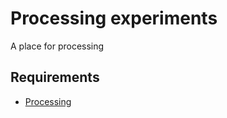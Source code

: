 # Processing experiments

A place for processing

## Requirements

- [Processing](https://processing.org/download/support.html)
